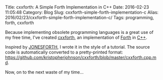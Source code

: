 Title: cxxforth: A Simple Forth Implementation in C++
Date: 2016-02-23 11:05:48
Category: Blog
Slug: cxxforth-simple-forth-implementation-c
Alias: 2016/02/23/cxxforth-simple-forth-implementation-c/
Tags: programming, forth, cxxforth


Because implementing obsolete programming languages is a great use of my free time, I've created [cxxforth][cxxforth], an implementation of [Forth][forth] in [C++][c++].

Inspired by [JONESFORTH][jonesforth], I wrote it in the style of a tutorial. The source code is automatically converted to a pretty-printed format: <https://github.com/kristopherjohnson/cxxforth/blob/master/cxxforth.cpp.md>.

Now, on to the next waste of my time...

[cxxforth]: https://github.com/kristopherjohnson/cxxforth

[forth]: https://en.wikipedia.org/wiki/Forth_(programming_language)

[c++]: https://en.wikipedia.org/wiki/C%2B%2B

[jonesforth]: http://git.annexia.org/?p=jonesforth.git;a=blob;f=jonesforth.S;h=45e6e854a5d2a4c3f26af264dfce56379d401425;hb=HEAD
